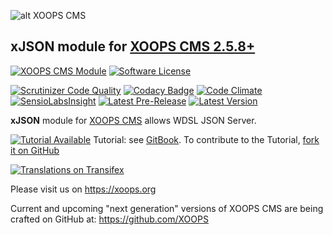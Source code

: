 ![alt XOOPS CMS](https://xoops.org/images/logoXoops4GithubRepository.png)
## xJSON module for  [XOOPS CMS 2.5.8+](https://xoops.org)
[![XOOPS CMS Module](https://img.shields.io/badge/XOOPS%20CMS-Module-blue.svg)](https://xoops.org)
[![Software License](https://img.shields.io/badge/license-GPL-brightgreen.svg?style=flat)](http://www.gnu.org/licenses/gpl-2.0.html)

[![Scrutinizer Code Quality](https://img.shields.io/scrutinizer/g/XoopsModules25x/xjson.svg?style=flat)](https://scrutinizer-ci.com/g/XoopsModules25x/xjson/?branch=master)
[![Codacy Badge](https://api.codacy.com/project/badge/Grade/95b12220e0ac4056b9af52af708379c9)](https://www.codacy.com/app/mambax7/xjson_2)
[![Code Climate](https://img.shields.io/codeclimate/github/XoopsModules25x/xjson.svg?style=flat)](https://codeclimate.com/github/XoopsModules25x/xjson)
[![SensioLabsInsight](https://insight.sensiolabs.com/projects/68207475-07ff-4567-a282-6e2f119077d2/mini.png)](https://insight.sensiolabs.com/projects/68207475-07ff-4567-a282-6e2f119077d2)
[![Latest Pre-Release](https://img.shields.io/github/tag/XoopsModules25x/xjson.svg?style=flat)](https://github.com/XoopsModules25x/xjson/tags/)
[![Latest Version](https://img.shields.io/github/release/XoopsModules25x/xjson.svg?style=flat)](https://github.com/XoopsModules25x/xjson/releases/)

**xJSON** module for [XOOPS CMS](https://xoops.org) allows WDSL JSON Server.

[![Tutorial Available](https://xoops.org/images/tutorial-available-blue.svg)](https://www.gitbook.com/book/xoops/xjson-tutorial/) Tutorial: see [GitBook](https://www.gitbook.com/book/xoops/xjson-tutorial/).
To contribute to the Tutorial, [fork it on GitHub](https://github.com/XoopsDocs/xjson-tutorial)

[![Translations on Transifex](https://xoops.org/images/translations-transifex-blue.svg)](https://www.transifex.com/xoops)

Please visit us on https://xoops.org

Current and upcoming "next generation" versions of XOOPS CMS are being crafted on GitHub at: https://github.com/XOOPS
